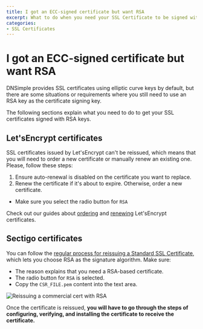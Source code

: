 ```yaml
---
title: I got an ECC-signed certificate but want RSA
excerpt: What to do when you need your SSL Certificate to be signed with an RSA key.
categories:
- SSL Certificates
---
```


# I got an ECC-signed certificate but want RSA

DNSimple provides SSL certificates using elliptic curve keys by default, but there are some situations or requirements where you still need to use an RSA key as the certificate signing key. 

The following sections explain what you need to do to get your SSL certificates signed with RSA keys.

## Let'sEncrypt certificates

SSL certificates issued by Let'sEncrypt can't be reissued, which means that you will need to order a new certificate or manually renew an existing one. Please, follow these steps:

1. Ensure auto-renewal is disabled on the certificate you want to replace.
2. Renew the certificate if it's about to expire. Otherwise, order a new certificate.
  * Make sure you select the radio button for `RSA`

Check out our guides about [ordering](http://localhost:3000/articles/renewing-lets-encrypt-ssl-certificate/) and [renewing](articles/ordering-lets-encrypt-certificate/) Let'sEncrypt certificates.

## Sectigo certificates

You can follow the [regular process for reissuing a Standard SSL Certificate](/articles/reissuing-ssl-certificate/), which lets you choose RSA as the signature algorithm. Make sure:

* The reason explains that you need a RSA-based certificate.
* The radio button for `RSA` is selected.
* Copy the `CSR_FILE.pem` content into the text area.

![Reissuing a commercial cert with RSA](/files/reissue_commercial_cert_with_rsa.png)

Once the certificate is reissued, **you will have to go through the steps of configuring, verifying, and installing the certificate to receive the certificate.**